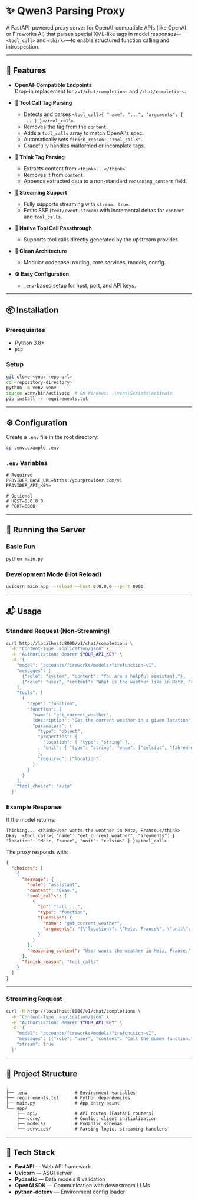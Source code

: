 # ✨ Qwen3 Parsing Proxy

A FastAPI-powered proxy server for OpenAI-compatible APIs (like OpenAI or Fireworks AI) that parses special XML-like tags in model responses—`<tool_call>` and `<think>`—to enable structured function calling and introspection.

---

## 🚀 Features

- **OpenAI-Compatible Endpoints**  
  Drop-in replacement for `/v1/chat/completions` and `/chat/completions`.

- **🔧 Tool Call Tag Parsing**  
  - Detects and parses `<tool_call>{ "name": "...", "arguments": { ... } }</tool_call>`.
  - Removes the tag from the `content`.
  - Adds a `tool_calls` array to match OpenAI's spec.
  - Automatically sets `finish_reason: "tool_calls"`.
  - Gracefully handles malformed or incomplete tags.

- **💭 Think Tag Parsing**  
  - Extracts content from `<think>...</think>`.
  - Removes it from `content`.
  - Appends extracted data to a non-standard `reasoning_content` field.

- **📡 Streaming Support**  
  - Fully supports streaming with `stream: true`.
  - Emits SSE (`text/event-stream`) with incremental deltas for `content` and `tool_calls`.

- **🧠 Native Tool Call Passthrough**  
  - Supports tool calls directly generated by the upstream provider.

- **🧼 Clean Architecture**  
  - Modular codebase: routing, core services, models, config.

- **⚙️ Easy Configuration**  
  - `.env`-based setup for host, port, and API keys.

---

## 📦 Installation

### Prerequisites

- Python 3.8+
- `pip`

### Setup

```bash
git clone <your-repo-url>
cd <repository-directory>
python -m venv venv
source venv/bin/activate  # On Windows: .\venv\Scripts\activate
pip install -r requirements.txt
```

---

## ⚙️ Configuration

Create a `.env` file in the root directory:

```bash
cp .env.example .env
```

### `.env` Variables

```dotenv
# Required
PROVIDER_BASE_URL=https:/yourprovider.com/v1
PROVIDER_API_KEY=

# Optional
# HOST=0.0.0.0
# PORT=8000
```

---

## 🏁 Running the Server

### Basic Run

```bash
python main.py
```

### Development Mode (Hot Reload)

```bash
uvicorn main:app --reload --host 0.0.0.0 --port 8000
```

---

## 📬 Usage

### Standard Request (Non-Streaming)

```bash
curl http://localhost:8000/v1/chat/completions \
  -H "Content-Type: application/json" \
  -H "Authorization: Bearer $YOUR_API_KEY" \
  -d '{
    "model": "accounts/fireworks/models/firefunction-v1",
    "messages": [
      {"role": "system", "content": "You are a helpful assistant."},
      {"role": "user", "content": "What is the weather like in Metz, France?"}
    ],
    "tools": [
      {
        "type": "function",
        "function": {
          "name": "get_current_weather",
          "description": "Get the current weather in a given location",
          "parameters": {
            "type": "object",
            "properties": {
              "location": { "type": "string" },
              "unit": { "type": "string", "enum": ["celsius", "fahrenheit"] }
            },
            "required": ["location"]
          }
        }
      }
    ],
    "tool_choice": "auto"
  }'
```

### Example Response

If the model returns:

```
Thinking... <think>User wants the weather in Metz, France.</think>
Okay. <tool_call>{ "name": "get_current_weather", "arguments": { "location": "Metz, France", "unit": "celsius" } }</tool_call>
```

The proxy responds with:

```json
{
  "choices": [
    {
      "message": {
        "role": "assistant",
        "content": "Okay.",
        "tool_calls": [
          {
            "id": "call_...",
            "type": "function",
            "function": {
              "name": "get_current_weather",
              "arguments": "{\"location\": \"Metz, France\", \"unit\": \"celsius\"}"
            }
          }
        ],
        "reasoning_content": "User wants the weather in Metz, France."
      },
      "finish_reason": "tool_calls"
    }
  ]
}
```

---

### Streaming Request

```bash
curl -N http://localhost:8000/v1/chat/completions \
  -H "Content-Type: application/json" \
  -H "Authorization: Bearer $YOUR_API_KEY" \
  -d '{
    "model": "accounts/fireworks/models/firefunction-v1",
    "messages": [{"role": "user", "content": "Call the dummy function."}],
    "stream": true
  }'
```

---

## 📁 Project Structure

```
.
├── .env                  # Environment variables
├── requirements.txt      # Python dependencies
├── main.py               # App entry point
└── app/
    ├── api/              # API routes (FastAPI routers)
    ├── core/             # Config, client initialization
    ├── models/           # Pydantic schemas
    └── services/         # Parsing logic, streaming handlers
```

---

## 🧰 Tech Stack

- **FastAPI** — Web API framework  
- **Uvicorn** — ASGI server  
- **Pydantic** — Data models & validation  
- **OpenAI SDK** — Communication with downstream LLMs  
- **python-dotenv** — Environment config loader  
